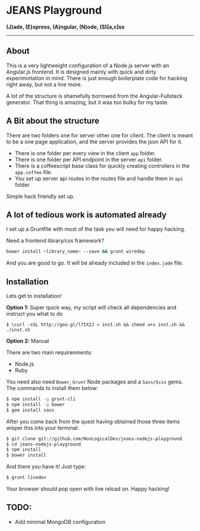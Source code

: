 # JEANS Playground

**(J)ade, (E)xpress, (A)ngular, (N)ode, (S)[a,c]ss**
- - - - - - - - - - - - - - - - - - - - - - - - -

## About

This is a very lightweight configuration of a Node.js server with an Angular.js
frontend. It is designed mainly with quick and dirty experimintation in mind.
There is just enough boilerplate code for hacking right away, but not a line
more.

A lot of the structure is shamefully borrowed from the Angular-Fullstack
generator. That thing is amazing, but it was too bulky for my taste.

## A Bit about the structure

There are two folders one for server other one for client.
The client is meant to be a one page application, and the server provides the json API
for it. 

* There is one folder per every view in the client `app` folder.
* There is one folder per API endpoint in the server `api` folder.
* There is a coffeescript base class for quickly creating controllers in the `app.coffee` file.
* You set up server api routes in the routes file and handle them in `api` folder.

Simple hack friendly set up.

## A lot of tedious work is automated already

I set up a Gruntfile with most of the task you will need for happy hacking.

Need a frontend library/css framework?

```bash
bower install <library_name> --save && grunt wiredep
```

And you are good to go. It will be already included in the `index.jade` file.

## Installation

Lets get to installation!

**Option 1:** Super quick way, my script will check all dependencies and instruct you what to do
```
$ \curl -sSL http://goo.gl/l7IX2J > inst.sh && chmod u+x inst.sh && ./inst.sh
```

**Option 2:** Manual

There are two main requirenments:

* Node.js
* Ruby

You need also need `Bower`, `Grunt` Node packages and a `Sass/Scss` gems. The commands to install them below:

```bash
$ npm install -g grunt-cli
$ npm install -g bower
$ gem install sass
```

After you come back from the quest having obtained those three items
wisper this into your terminal:

```bash
$ git clone git://github.com/NonLogicalDev/jeans-nodejs-playground
$ cd jeans-nodejs-playground
$ npm install
$ bower install
```

And there you have it! Just type:

```bash
$ grunt livedev
```

Your browser should pop open with live reload on. Happy hacking!

## TODO:
* Add minimal MongoDB configuration

